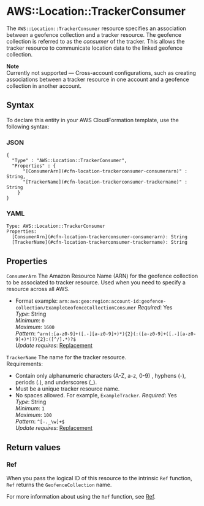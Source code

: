 # AWS::Location::TrackerConsumer<a name="aws-resource-location-trackerconsumer"></a>

The `AWS::Location::TrackerConsumer` resource specifies an association between a geofence collection and a tracker resource\. The geofence collection is referred to as the _consumer_ of the tracker\. This allows the tracker resource to communicate location data to the linked geofence collection\.

**Note**  
Currently not supported — Cross\-account configurations, such as creating associations between a tracker resource in one account and a geofence collection in another account\.

## Syntax<a name="aws-resource-location-trackerconsumer-syntax"></a>

To declare this entity in your AWS CloudFormation template, use the following syntax:

### JSON<a name="aws-resource-location-trackerconsumer-syntax.json"></a>

```
{
  "Type" : "AWS::Location::TrackerConsumer",
  "Properties" : {
      "[ConsumerArn](#cfn-location-trackerconsumer-consumerarn)" : String,
      "[TrackerName](#cfn-location-trackerconsumer-trackername)" : String
    }
}
```

### YAML<a name="aws-resource-location-trackerconsumer-syntax.yaml"></a>

```
Type: AWS::Location::TrackerConsumer
Properties:
  [ConsumerArn](#cfn-location-trackerconsumer-consumerarn): String
  [TrackerName](#cfn-location-trackerconsumer-trackername): String
```

## Properties<a name="aws-resource-location-trackerconsumer-properties"></a>

`ConsumerArn` <a name="cfn-location-trackerconsumer-consumerarn"></a>
The Amazon Resource Name \(ARN\) for the geofence collection to be associated to tracker resource\. Used when you need to specify a resource across all AWS\.

- Format example: `arn:aws:geo:region:account-id:geofence-collection/ExampleGeofenceCollectionConsumer`
  _Required_: Yes  
  _Type_: String  
  _Minimum_: `0`  
  _Maximum_: `1600`  
  _Pattern_: `^arn(:[a-z0-9]+([.-][a-z0-9]+)*){2}(:([a-z0-9]+([.-][a-z0-9]+)*)?){2}:([^/].*)?$`  
  _Update requires_: [Replacement](https://docs.aws.amazon.com/AWSCloudFormation/latest/UserGuide/using-cfn-updating-stacks-update-behaviors.html#update-replacement)

`TrackerName` <a name="cfn-location-trackerconsumer-trackername"></a>
The name for the tracker resource\.  
Requirements:

- Contain only alphanumeric characters \(A\-Z, a\-z, 0\-9\) , hyphens \(\-\), periods \(\.\), and underscores \(\_\)\.
- Must be a unique tracker resource name\.
- No spaces allowed\. For example, `ExampleTracker`\.
  _Required_: Yes  
  _Type_: String  
  _Minimum_: `1`  
  _Maximum_: `100`  
  _Pattern_: `^[-._\w]+$`  
  _Update requires_: [Replacement](https://docs.aws.amazon.com/AWSCloudFormation/latest/UserGuide/using-cfn-updating-stacks-update-behaviors.html#update-replacement)

## Return values<a name="aws-resource-location-trackerconsumer-return-values"></a>

### Ref<a name="aws-resource-location-trackerconsumer-return-values-ref"></a>

When you pass the logical ID of this resource to the intrinsic `Ref` function, `Ref` returns the `GeofenceCollection` name\.

For more information about using the `Ref` function, see [Ref](https://docs.aws.amazon.com/AWSCloudFormation/latest/UserGuide/intrinsic-function-reference-ref.html)\.
